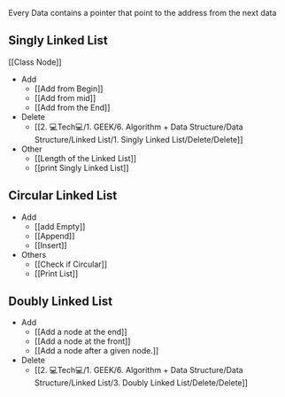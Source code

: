 Every Data contains a pointer that point to the address from the next data
## Singly Linked List
[[Class Node]]
- Add
	- [[Add from Begin]]
	- [[Add from mid]]
	- [[Add from the End]]
- Delete
	- [[2. 💻Tech💻/1. GEEK/6. Algorithm + Data Structure/Data Structure/Linked List/1. Singly Linked List/Delete/Delete]]
- Other
	- [[Length of the Linked List]]
	- [[print Singly Linked List]]
## Circular Linked List
- Add
	- [[add Empty]]
	- [[Append]]
	- [[Insert]]
- Others
	- [[Check if Circular]]
	- [[Print List]]
## Doubly Linked List
- Add 
	- [[Add a node at the end]]
	- [[Add a node at the front]]
	- [[Add a node after a given node.]]
- Delete
	- [[2. 💻Tech💻/1. GEEK/6. Algorithm + Data Structure/Data Structure/Linked List/3. Doubly Linked List/Delete/Delete]]
